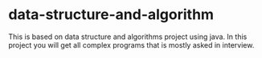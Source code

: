 # data-structure-and-algorithm
This is based on data structure and algorithms project using java.
In this project you will get all complex programs that is mostly asked in interview.
